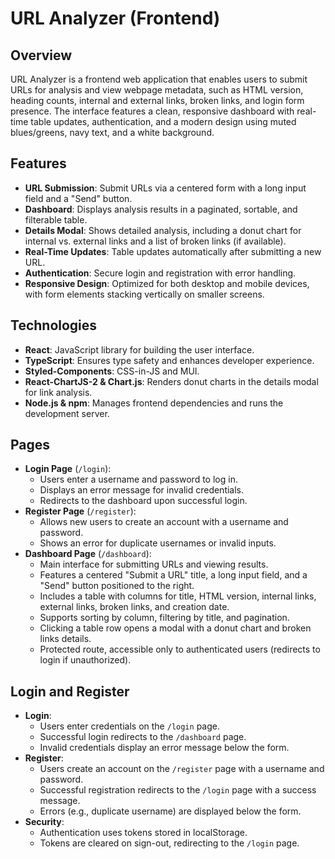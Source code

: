 # URL Analyzer (Frontend)

## Overview
URL Analyzer is a frontend web application that enables users to submit URLs for analysis and view webpage metadata, such as HTML version, heading counts, internal and external links, broken links, and login form presence. The interface features a clean, responsive dashboard with real-time table updates, authentication, and a modern design using muted blues/greens, navy text, and a white background.

## Features
- **URL Submission**: Submit URLs via a centered form with a long input field and a "Send" button.
- **Dashboard**: Displays analysis results in a paginated, sortable, and filterable table.
- **Details Modal**: Shows detailed analysis, including a donut chart for internal vs. external links and a list of broken links (if available).
- **Real-Time Updates**: Table updates automatically after submitting a new URL.
- **Authentication**: Secure login and registration with error handling.
- **Responsive Design**: Optimized for both desktop and mobile devices, with form elements stacking vertically on smaller screens.

## Technologies
- **React**: JavaScript library for building the user interface.
- **TypeScript**: Ensures type safety and enhances developer experience.
- **Styled-Components**: CSS-in-JS and MUI.
- **React-ChartJS-2 & Chart.js**: Renders donut charts in the details modal for link analysis.
- **Node.js & npm**: Manages frontend dependencies and runs the development server.

## Pages
- **Login Page** (`/login`):
  - Users enter a username and password to log in.
  - Displays an error message for invalid credentials.
  - Redirects to the dashboard upon successful login.
- **Register Page** (`/register`):
  - Allows new users to create an account with a username and password.
  - Shows an error for duplicate usernames or invalid inputs.
- **Dashboard Page** (`/dashboard`):
  - Main interface for submitting URLs and viewing results.
  - Features a centered "Submit a URL" title, a long input field, and a "Send" button positioned to the right.
  - Includes a table with columns for title, HTML version, internal links, external links, broken links, and creation date.
  - Supports sorting by column, filtering by title, and pagination.
  - Clicking a table row opens a modal with a donut chart and broken links details.
  - Protected route, accessible only to authenticated users (redirects to login if unauthorized).

## Login and Register
- **Login**:
  - Users enter credentials on the `/login` page.
  - Successful login redirects to the `/dashboard` page.
  - Invalid credentials display an error message below the form.
- **Register**:
  - Users create an account on the `/register` page with a username and password.
  - Successful registration redirects to the `/login` page with a success message.
  - Errors (e.g., duplicate username) are displayed below the form.
- **Security**:
  - Authentication uses tokens stored in localStorage.
  - Tokens are cleared on sign-out, redirecting to the `/login` page.



